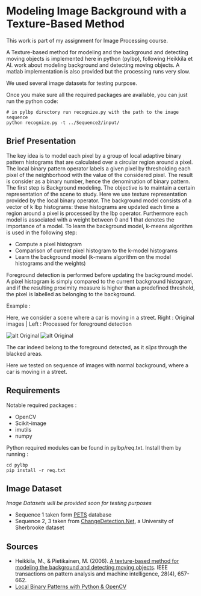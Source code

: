 # Modeling Image Background with a Texture-Based Method

This work is part of my assignment for Image Processing course.

A Texture-based method for modeling and the background and detecting moving objects is implemented here in python (pylbp), following Heikkila et Al. work about modeling background and detecting moving objects.
A matlab implementation is also provided but the processing runs very slow.

We used several image datasets for testing purpose.

Once you make sure all the required packages are available, you can just run the python code:

```
# in pylbp directory run recognize.py with the path to the image sequence
python recognize.py -t ../Sequence2/input/
```

##  Brief Presentation

The key idea is to model each pixel by a group of local adaptive binary pattern histograms that are calculated over a circular region around a pixel. 
The local binary pattern operator labels a given pixel by thresholding each pixel of the neighborhood with the value of the considered pixel. The result is consider as a binary number, hence the denomination of binary pattern.
The first step is Background modeling. The objective is to maintain a certain representation of the scene to study. Here we use texture representation provided by the local binary operator.
The background model consists of a vector of k lbp histograms: these histograms are updated each time a region around a pixel is processed by the lbp operator. Furthermore each model is associated with a weight between 0 and 1 that denotes the importance of a model.
To learn the background model, k-means algorithm is used in the following step:

* Compute a pixel histogram
* Comparison of current pixel histogram to the k-model histograms
* Learn the background model (k-means algorithm on the model histograms and the weights)

Foreground detection is performed before updating the background model. A pixel histogram is simply compared to the current background histogram, and if the resulting proximity measure is higher than a predefined threshold, the pixel is labelled as belonging to the background.

Example : 

Here, we consider a scene where a car is moving in a street.
Right : Original images  | Left : Processed for foreground detection


![alt Original](https://raw.githubusercontent.com/jhumigas/Modeling-Background-With-A-Texture-Based-Method/master/Sequence1/animated/input.gif)
![alt Original](https://raw.githubusercontent.com/jhumigas/Modeling-Background-With-A-Texture-Based-Method/master/Sequence1/animated/plbp_R9.gif)


The car indeed belong to the foreground detected, as it *slips* through the blacked areas.

Here we tested on sequence of images with normal background, where a car is moving in a street.
## Requirements

Notable required packages : 

* OpenCV
* Scikit-image
* imutils
* numpy

Python required modules can be found in pylbp/req.txt. 
Install them by running : 

```
cd pylbp
pip install -r req.txt
```

## Image Dataset

*Image Datasets will be provided soon for testing purposes*

* Sequence 1 taken form [PETS](http://ftp.pets.rdg.ac.uk/pub/PETS2001/) database
* Sequence 2, 3 taken from [ChangeDetection.Net](http://wordpress-jodoin.dmi.usherb.ca/static/dataset/baseline/), a University of Sherbrooke dataset

## Sources

* Heikkila, M., & Pietikainen, M. (2006). [A texture-based method for modeling the background and detecting moving objects](http://aiweb.techfak.uni-bielefeld.de/files/BackgroundSubstraction.pdf). IEEE transactions on pattern analysis and machine intelligence, 28(4), 657-662.
* [Local Binary Patterns with Python & OpenCV](http://www.pyimagesearch.com/2015/12/07/local-binary-patterns-with-python-opencv/)